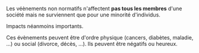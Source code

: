 Les véènements non normatifs n'affectent **pas tous les membres** d'une société mais ne surviennent que pour une minorité d'individus.

Impacts néanmoins importants.

Ces évènements peuvent être d'ordre physique (cancers, diabètes, maladie, ...) ou social (divorce, décès, ...).
Ils peuvent être négatifs ou heureux.
